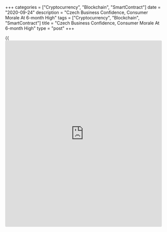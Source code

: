 +++
categories = ["Cryptocurrency", "Blockchain", "SmartContract"]
date = "2020-09-24"
description = "Czech Business Confidence, Consumer Morale At 6-month High"
tags = ["Cryptocurrency", "Blockchain", "SmartContract"]
title = "Czech Business Confidence, Consumer Morale At 6-month High"
type = "post"
+++

{{<iframe id="large-banner" src="https://www.bounty.group/#slide=28.0" width="100%" height="600" scrolling="no" style="border: 0px solid rgb(216, 221, 230); border-radius: 3px;">}}

The Czech Republic's [business][1] confidence improved for a fourth
month in a row and consumer sentiment increased to hit their six-month
highs in September, survey data from the Czech Statistical Office showed
on Thursday.

The business confidence index rose to 89.5 from 85.5 in August. The
reading was the highest since March.

The consumer confidence index climbed to 97.6 from 94.4 in August. That
was also the strongest since March.

Morale improved in the construction, trade and services sectors, while
confidence weakened slightly in the industrial sector.

The economic sentiment indicator rose to 90.9 from 87.0 in August.

For comments and feedback [contact](https://www.playgroundfx.com/contact/): editorial@rtt[news](https://www.letsplayfx.com/blog/forex-news-website/).com

[Economic News][2]

 **What parts of the world are seeing the best (and worst) economic
performances lately? Click[here][3] to check out our [Econ Scorecard][3]
and find out! See up-to-the-moment [ranking](https://www.playgroundfx.com/blog/crypto-exchange-ranking/)s for the best and worst
performers in [GDP][4], [unemployment rate][5], [inflation][6] and much
more.**

   1. www.rtt[news](https://www.letsplayfx.com/blog/forex-news-website/).com/Content/Business.aspx
   2. www.rtt[news](https://www.letsplayfx.com/blog/forex-news-website/).com/Content/EconomicNews.aspx
   3. www.rtt[news](https://www.letsplayfx.com/blog/forex-news-website/).com/economic-scorecard/world-rank/industrial-production/highest-performance.aspx
   4. www.rtt[news](https://www.letsplayfx.com/blog/forex-news-website/).com/economic-scorecard/world-rank/GDP/highest-performance.aspx
   5. www.rtt[news](https://www.letsplayfx.com/blog/forex-news-website/).com/economic-scorecard/world-rank/unemployment-rate/lowest-performance.aspx
   6. www.rtt[news](https://www.letsplayfx.com/blog/forex-news-website/).com/economic-scorecard/world-rank/CPI/highest-performance.aspx